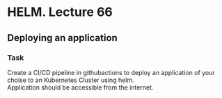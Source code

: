 # HELM. Lecture 66
## Deploying an application 
### Task 
Create a CI/CD pipeline in githubactions to deploy an application of your choise to an Kubernetes Cluster using helm. 
<br>
Application should be accessible from the internet. 
